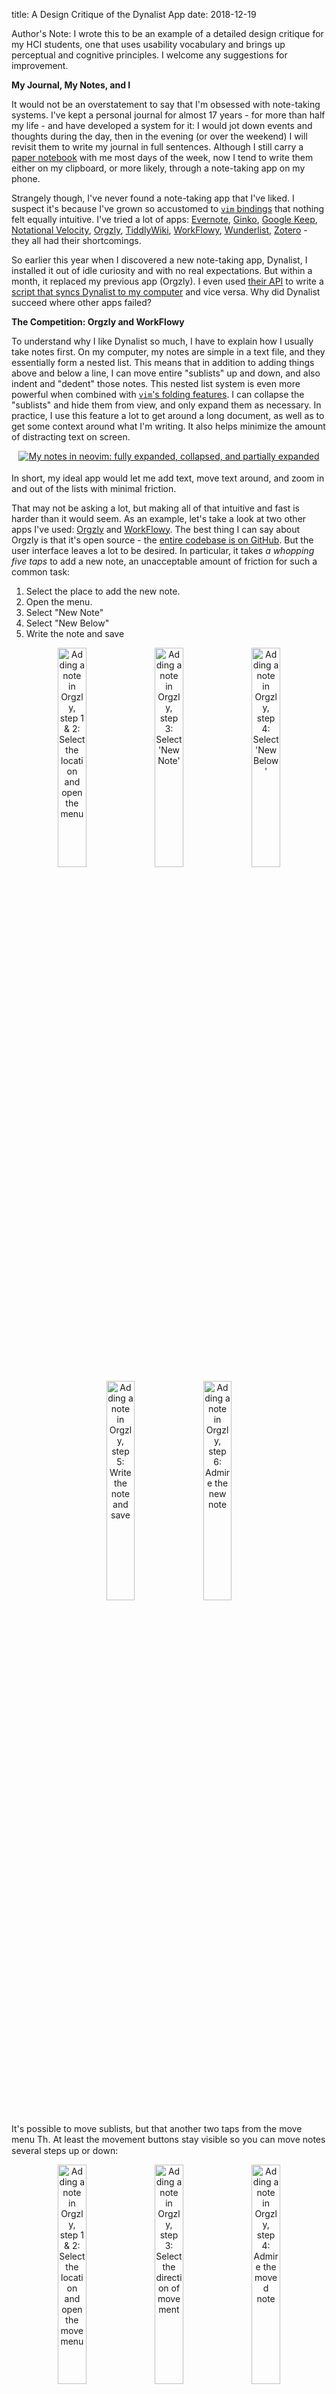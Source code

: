 title: A Design Critique of the Dynalist App
date: 2018-12-19

<style>
    div.dynalist-center {text-align:center;}
    div.dynalist-center img {display:inline; width:30%; margin-bottom:0.25em;}
    p img {display:inline; height:1.25em; vertical-align:-25%;}
</style>

Author's Note: I wrote this to be an example of a detailed design critique for my HCI students, one that uses usability vocabulary and brings up perceptual and cognitive principles. I welcome any suggestions for improvement.

**My Journal, My Notes, and I**

It would not be an overstatement to say that I'm obsessed with note-taking systems. I've kept a personal journal for almost 17 years - for more than half my life - and have developed a system for it: I would jot down events and thoughts during the day, then in the evening (or over the weekend) I will revisit them to write my journal in full sentences. Although I still carry a [paper notebook](http://twitter.com/justinnhli/status/642236525502042112) with me most days of the week, now I tend to write them either on my clipboard, or more likely, through a note-taking app on my phone.

Strangely though, I've never found a note-taking app that I've liked. I suspect it's because I've grown so accustomed to [`vim` bindings](https://github.com/justinnhli/journal.vim) that nothing felt equally intuitive. I've tried a lot of apps: [Evernote](https://evernote.com/), [Ginko](https://gingkoapp.com/), [Google Keep](https://keep.google.com/), [Notational Velocity](http://notational.net/), [Orgzly](http://www.orgzly.com/), [TiddlyWiki](https://tiddlywiki.com/), [WorkFlowy](https://workflowy.com/), [Wunderlist](https://www.wunderlist.com/), [Zotero](https://www.zotero.org/) - they all had their shortcomings.

So earlier this year when I discovered a new note-taking app, Dynalist, I installed it out of idle curiosity and with no real expectations. But within a month, it replaced my previous app (Orgzly). I even used [their API](https://apidocs.dynalist.io/) to write a [script that syncs Dynalist to my computer](https://github.com/justinnhli/dotfiles/blob/master/bin/bin/dynalist.py) and vice versa. Why did Dynalist succeed where other apps failed?

**The Competition: Orgzly and WorkFlowy**

To understand why I like Dynalist so much, I have to explain how I usually take notes first. On my computer, my notes are simple in a text file, and they essentially form a nested list. This means that in addition to adding things above and below a line, I can move entire "sublists" up and down, and also indent and "dedent" those notes. This nested list system is even more powerful when combined with [`vim`'s folding features](https://neovim.io/doc/user/fold.html). I can collapse the "sublists" and hide them from view, and only expand them as necessary. In practice, I use this feature a lot to get around a long document, as well as to get some context around what I'm writing. It also helps minimize the amount of distracting text on screen.

<div class="dynalist-center">
<a href="/files/dynalist/neovim.png"><img src="/files/dynalist/neovim.png" alt="My notes in neovim: fully expanded, collapsed, and partially expanded" title="My notes in neovim: fully expanded, collapsed, and partially expanded" style="width:auto;"></a>
</div>

In short, my ideal app would let me add text, move text around, and zoom in and out of the lists with minimal friction.

That may not be asking a lot, but making all of that intuitive and fast is harder than it would seem. As an example, let's take a look at two other apps I've used: [Orgzly](http://www.orgzly.com/) and [WorkFlowy](https://workflowy.com/). The best thing I can say about Orgzly is that it's open source - the [entire codebase is on GitHub](https://github.com/orgzly/orgzly-android). But the user interface leaves a lot to be desired. In particular, it takes *a whopping five taps* to add a new note, an unacceptable amount of friction for such a common task:

1. Select the place to add the new note.
2. Open the menu.
3. Select "New Note"
4. Select "New Below"
5. Write the note and save

<div class="dynalist-center">
<a href="/files/dynalist/orgzly-add-1.png"><img src="/files/dynalist/orgzly-add-1.png" alt="Adding a note in Orgzly, step 1 & 2: Select the location and open the menu" title="Adding a note in Orgzly, step 1 & 2: Select the location and open the menu"></a>
<a href="/files/dynalist/orgzly-add-2.png"><img src="/files/dynalist/orgzly-add-2.png" alt="Adding a note in Orgzly, step 3: Select 'New Note'" title="Adding a note in Orgzly, step 3: Select 'New Note'"></a>
<a href="/files/dynalist/orgzly-add-3.png"><img src="/files/dynalist/orgzly-add-3.png" alt="Adding a note in Orgzly, step 4: Select 'New Below'" title="Adding a note in Orgzly, step 4: Select 'New Below'"></a>
<a href="/files/dynalist/orgzly-add-4.png"><img src="/files/dynalist/orgzly-add-4.png" alt="Adding a note in Orgzly, step 5: Write the note and save" title="Adding a note in Orgzly, step 5: Write the note and save"></a>
<a href="/files/dynalist/orgzly-add-5.png"><img src="/files/dynalist/orgzly-add-5.png" alt="Adding a note in Orgzly, step 6: Admire the new note" title="Adding a note in Orgzly, step 6: Admire the new note"></a>
</div>

It's possible to move sublists, but that another two taps from the move menu <img src="/files/dynalist/orgzly-button-move.png" alt="The move menu button from Orgzly">. At least the movement buttons stay visible so you can move notes several steps up or down:

<div class="dynalist-center">
<a href="/files/dynalist/orgzly-move-1.png"><img src="/files/dynalist/orgzly-move-1.png" alt="Adding a note in Orgzly, step 1 & 2: Select the location and open the move menu" title="Adding a note in Orgzly, step 1 & 2: Select the location and open the move menu"></a>
<a href="/files/dynalist/orgzly-move-2.png"><img src="/files/dynalist/orgzly-move-2.png" alt="Adding a note in Orgzly, step 3: Select the direction of movement" title="Adding a note in Orgzly, step 3: Select the direction of movement"></a>
<a href="/files/dynalist/orgzly-move-3.png"><img src="/files/dynalist/orgzly-move-3.png" alt="Adding a note in Orgzly, step 4: Admire the moved note" title="Adding a note in Orgzly, step 4: Admire the moved note"></a>
</div>

Comparatively, WorkFlowy is much simpler. Adding a note is simply pressing Enter from the note above. WorkFlowy also has buttons for indenting and dedenting notes, but not for moving them up and down. To do that, you can long-press a note, then drag it to the desired location. On the other hand, WorkFlowy does have one new feature: you can click on the bullets to zoom in on a particular sublist. The breadcrumbs at the top shows which sublists you are in, and lets you jump back out to the full list.

<div class="dynalist-center">
<a href="/files/dynalist/workflowy.png"><img src="/files/dynalist/workflowy.png" alt="The WorkFlowy interface" title="The WorkFlowy interface"></a>
<a href="/files/dynalist/workflowy-zoom.png"><img src="/files/dynalist/workflowy-zoom.png" alt="Zooming into a list in WorkFlowy" title="Zooming into a list in WorkFlowy"></a>
</div>

My biggest issue with WorkFlowy is that, with a free account, [you are only allowed to create 100 notes per month](https://workflowy.zendesk.com/hc/en-us/articles/203295505-Pro-memberships-and-features). Given my habits, I would use up that quota within a week, and while I wasn't opposed to paying for WorkFlowy, I was never particularly enamoed with the app in the first place anyway.

**Dynalist: Appearance**

And so I discovered Dynalist several weeks ago. Functionally and even visually, Dynalist is very similar to WorkFlowy - in fact, the [founders were WorkFlowy users until they found missing features](https://dynalist.io/about). The app allows you to make arbitrarily nested lists, lets you "zoom" into sublists, and has the additional features to add checkboxes, due dates, and so on.

<div class="dynalist-center">
<a href="/files/dynalist/dynalist-home.png"><img src="/files/dynalist/dynalist-home.png" alt="The Dyanlist interface" title="The Dynalist interface"></a>
</div>

When the app first opens, the first screen you see is the last "document" you've edited. Dynalist allows you to organize your notes into folders and documents from the hamburger menu, but since I don't use these features, I will ignore them here. The Dynalist home screen is pretty minimalist - the majority of the screen is taken up by my notes, with a small toolbar at the top. A small brightness difference is used to highlight which buttons are active, and the icons mostly follow convention: the hamburger menu, undo, search, and at the far right, another smaller "additional items" menu. The only icon that is unclear is the lock, which with a little experimentation shows that it puts the notes into read-only mode.

Since the entire app is in grey scale, none of these buttons draw attention away from the notes. The grey scale and high contrast also mean that people with colorblindness will not have any trouble with the app; the user can also change the font size in the settings. The title is in slightly larger typeface to emphasize it's importance and to locate the user, but otherwise is the same black-on-white as the contents. The notes themselves are organized hierarchically, with a slight indent to indicate nesting - a convention taken from programming and from nesting folder structures, which both Orgzly and WorkFlowy also adopted. This hierarchy is further reinforced by the vertical line that runs down the left side between sibling notes, guiding the eye towards notes at the same indent.

**Dynalist: Editing**

Since the most frequent action in a note-taking app is to edit the notes, Dynalist conveniently makes this the easiest action. Tapping on any item pops up the keyboard, after which all the standard controls are available. The item is also highlighted, although the contrast is relatively low, making it hard to notice. Pressing enter while editing an item will create a new item below; this makes it easy to create multiple items one after the other. Pressing enter in the middle of an item will split it in two, and doing it at the beginning will insert a new item above. There is an invisible design choice here: Dynalist could have allowed multi-line items (which is possible in Orgzly), but instead chose to use the enter key to create new notes instead. Given that multi-line items are relatively uncommon, this choice optimizes for the common case.

<div class="dynalist-center">
<a href="/files/dynalist/dynalist-editing.png"><img src="/files/dynalist/dynalist-editing.png" alt="Tapping on a note lets you edit it" title="Tapping on a note lets you edit it"></a>
</div>
n
Next to editing items, the second-most common task is to move items. This is accomplished by the buttons in the editing toolbar above the keyboard - <img src="/files/dynalist/button-indent.png" alt="The indent button"> to indent, <img src="/files/dynalist/button-dedent.png" alt="The dedent button"> to dedent, <img src="/files/dynalist/button-up.png" alt="The up button"> to move it up, <img src="/files/dynalist/button-down.png" alt="The down button"> to move it down, and <img src="/files/dynalist/button-delete.png" alt="The delete button"> to delete. Although no conventions exist for these actions - except perhaps the trashcan for delete - their meaning is relatively clear within the context of a nest list.

Like WorkFlowy, notes can also be reordered by dragging, but WorkFlowy has a slightly better interface in this case. In WorkFlowy, any part of the line can be used to drag the note; in Dynalist, you have to drag the bullet, which is much harder to hit. In WorkFlowy, the lack of a button to move items up and down forces the user to try other actions, but in Dynalist the buttons are already visible. Although both apps follow the Android convention for deleting - a long-press followed by a button - WorkFlowy makes this feature much easier to discover. At the same time, because Dynalist has buttons for rearranging items, dragging became *unnecessary*; in fact, I didn't realize that dragging was possible until now. Still, a better signifier that drag-rearranging is possible and a larger contact area for that action would be helpful.

<div class="dynalist-center">
<a href="/files/dynalist/toolbar.png"><img src="/files/dynalist/toolbar.png" alt="The complete Dynalist toolbar extends off the screen" title="The complete Dynalist toolbar extends off the screen" style="display:inline; width:auto; height:2em;"></a>
</div>

By making the movement buttons on screen and directly available, Dynalist traded screen clutter for task efficiency. (Compare Orgzly's kludgy method of rearranging notes.) I cannot say the same for the other items on the bottom toolbar. The basic movement buttons are scattered among other buttons for adding due dates, crossing out items, adding checkboxes. While the movement buttons are at least recognizable, the advanced buttons are indecipherable. With this many buttons, the toolbar actually scrolls sideways and extends off screen, which is difficult to discover. Since I don't use these other features, my preference would be to have settings that let me select which buttons will appear (and ideally, in what order). Short of that, tooltips that pop up with a long-press would at least help users figure out what those buttons do.

**Dynalist: Viewing**

<div class="dynalist-center">
<a href="/files/dynalist/dynalist-expand.png"><img src="/files/dynalist/dynalist-expand.png" alt="The +/- buttons on the right collapses subitems in a list" title="The +/- buttons on the right collapses subitems in a list"></a>
</div>

The final main features of Dynalist is for viewing notes. Like WorkFlowy, Dynalist lets you hide subitems and zoom in on a sublist; both apps do this with the +/- icons on the right and the dots on the left respectively. Neither icons are well-signified as buttons because of how they both serve other functions: the bullet obviously to identify each note, but in fully-expanded documents, the remaining "-" icons do the same. Simultaneously, the +/- symbols clearly indicate whether an item contains a collapsed sublist, and this is signaled a second time with a ring about the bullet.

Interestingly, the zoom function is duplicated by a zoom button <img src="/files/dynalist/button-zoom.png" alt="The zoom button"> in the toolbar. I am mildly surprised that this is not the case for collapsing/expanding a sublist. In fact, Orgzly has a button <img src="/files/dynalist/orgzly-button-expand.png" alt="The expand/collapse all button from Orgzly"> that expands or collapses *all* items; a similar icon could be provided in the toolbar for users to discover.

My biggest critique of both the collapse/expand and the zoom icons, however, is that they are both only a short distance away from the item text. While I can semi-reliably tap the icons, I tend to missed-tap if I try to edit an item at the end of a line. This is especially problematic for links, where a missed-tap will open the browser. The right side of a line is crowded in general, as four functions with tiny tapping targets are snuggly nested next to each other. From left to right:

* Tapping on a link will open that link in the browser
* Tapping on whitespace will pop up the keyboard for editing
* Tapping on the +/- icon will expand/collapse the item
* Tapping/dragging the scrollbar will move through the notes

<div class="dynalist-center">
<a href="/files/dynalist/dynalist-crowded.png"><img src="/files/dynalist/dynalist-crowded.png" alt="Four functions share the right side of a line" title="Four functions share the right side of a line"></a>
</div>

If I were to tweak the Dynalist app, it would be to allow long-presses to trigger editing. This would remove the frustration of repeatedly failing to edit a link, and provide reasonably-sized targets for three of the four tasks (and providing an alternate method to accomplish the last one). Although this means that long-press cannot be used for drag-rearrange, the current design of Dynalist already uses a small target for this interaction. At least for me, I run into the missed-tap problem a lot more frequently (about once a week) than I do a failure to drag-rearrange my notes (which is never).

(Speaking of links, a minor frustration is that Dynalist uses [Markdown](https://commonmark.org/) for formatting. For example, to create a link to Google that shows up as "Google", you can write `[Google](https://www.google.com/)`. Dynalist will display this as the link text, but will show the URL when editing. The sudden appearance of a lot of text is jarring, and the visual discontinuity often takes me a second to find my cursor. This change in text also breaks the standard mental model of [what-you-see-is-what-you-get (WYSIWYG) editing](https://en.wikipedia.org/wiki/WYSIWYG).)

<div class="dynalist-center">
<a href="/files/dynalist/dynalist-link-display.png"><img src="/files/dynalist/dynalist-link-display.png" alt="Dynalist normally hides the link URL..." title="Dynalist normally hides the link URL..."></a>
<a href="/files/dynalist/dynalist-link-edit.png"><img src="/files/dynalist/dynalist-link-edit.png" alt="...until you edit the link" title="...until you edit the link"></a>
</div>

**Conclusion**

Despite my annoyance with the crowded, indecipherable toolbar and the crowded, untappable right side, the Dynalist is an intuitive and efficient note-taking app. Unlike Orgzly and Workflowy, all the editing and viewing functions are available at once, greatly reducing the friction for common tasks like adding a note or rearranging items. Reading my notes on Dynalist works well, with an expand-/collapse-all button being my only suggestion. Dynalist has made taking notes on my phone almost as easy as it is on my laptop, and maybe even more *joyful*. I won't give up my `vim` note system any time soon, but in the mean time, I am happily surprised that Dynalist has let me take notes on my phone.
